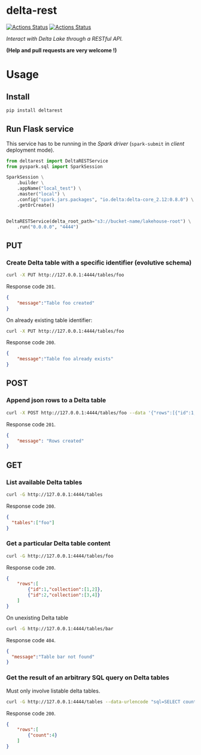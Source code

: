 # delta-rest
[![Actions Status](https://github.com/enzobnl/delta-rest/workflows/test/badge.svg)](https://github.com/enzobnl/delta-rest/actions) [![Actions Status](https://github.com/enzobnl/delta-rest/workflows/PyPI/badge.svg)](https://github.com/enzobnl/delta-rest/actions)


*Interact with Delta Lake through a RESTful API.*

**(Help and pull requests are very welcome !)**

# Usage
## Install
```bash
pip install deltarest
```

## Run Flask service
This service has to be running in the *Spark driver* (`spark-submit` in *client* deployment mode).

```python
from deltarest import DeltaRESTService
from pyspark.sql import SparkSession

SparkSession \
    .builder \
    .appName("local_test") \
    .master("local") \
    .config("spark.jars.packages", "io.delta:delta-core_2.12:0.8.0") \
    .getOrCreate()


DeltaRESTService(delta_root_path="s3://bucket-name/lakehouse-root") \
    .run("0.0.0.0", "4444")
```

## PUT
### Create Delta table with a specific identifier (evolutive schema)
```bash
curl -X PUT http://127.0.0.1:4444/tables/foo
```
Response code `201`.
```json
{
    "message":"Table foo created"
}
```

On already existing table identifier:
```bash
curl -X PUT http://127.0.0.1:4444/tables/foo
```
Response code `200`.
```json
{
    "message":"Table foo already exists"
}
```

## POST
### Append json rows to a Delta table
```bash
curl -X POST http://127.0.0.1:4444/tables/foo --data '{"rows":[{"id":1,"collection":[1,2]},{"id":2,"collection":[3,4]}]}'
```
Response code `201`.
```json
{
    "message": "Rows created"
}
```

## GET

### List available Delta tables
```bash
curl -G http://127.0.0.1:4444/tables
```
Response code `200`.
```json
{
  "tables":["foo"]
}
```

### Get a particular Delta table content
```bash
curl -G http://127.0.0.1:4444/tables/foo
```
Response code `200`.
```json
{
    "rows":[
        {"id":1,"collection":[1,2]},
        {"id":2,"collection":[3,4]}
    ]
}
```
On unexisting Delta table
```bash
curl -G http://127.0.0.1:4444/tables/bar
```
Response code `404`.
```json
{
  "message":"Table bar not found"
}
```

### Get the result of an arbitrary SQL query on Delta tables
Must only involve listable delta tables.

```bash
curl -G http://127.0.0.1:4444/tables --data-urlencode "sql=SELECT count(*) as count FROM foo CROSS JOIN foo"
```
Response code `200`.
```json
{
    "rows":[
        {"count":4}
    ]
}
```
